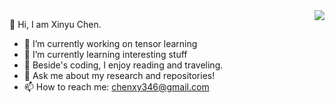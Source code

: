 <img align="right" src="https://github-readme-stats.vercel.app/api?username=xinychen&show_icons=true&icon_color=805AD5&text_color=718096&bg_color=ffffff&hide_title=true" />


👋 Hi, I am Xinyu Chen.

- 🔭 I’m currently working on tensor learning
- 🌱 I’m currently learning interesting stuff
- 🤔 Beside's coding, I enjoy reading and traveling.
- 💬 Ask me about my research and repositories!
- 📫 How to reach me: [chenxy346@gmail.com](chenxy346@gmail.com)
